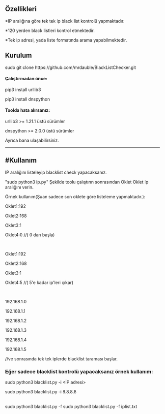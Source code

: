 <h2>Özellikleri</h2>
*IP aralığına göre tek tek ip black list kontrolü yapmaktadır.

 *120 yerden  black listleri kontrol etmektedir.
 
  *Tek ip adresi, yada liste formatında arama yapabilmektedir.
  
   <h2>Kurulum</h2>
  sudo git clone https://github.com/mrdauble/BlackListChecker.git
  
  
<h4>Çalıştırmadan önce:</h4>

 pip3 install urllib3 
 
 pip3 install dnspython
 
 
<h4>Toolda hata alırsanız:</h4>

urllib3 >= 1.21.1 üstü sürümler

dnspython >= 2.0.0 üstü sürümler

Ayrıca bana ulaşabilirsiniz.
_____________________
<h2>#Kullanım</h2>

IP aralığını listeleyip blacklist check yapacaksanız.

"sudo python3 ip.py" Şekilde toolu çalıştırın sonrasından Oklet Oklet Ip aralığını verin.

Örnek kullanım(Şuan sadece son oklete göre listeleme yapmaktadır.):

Oklet1:192

Oklet2:168

Oklet3:1

Oklet4:0 //( 0 dan başla)

<br>

Oklet1:192

Oklet2:168

Oklet3:1

Oklet4:5 //( 5'e kadar ip'leri çıkar)

<br>

192.168.1.0

192.168.1.1

192.168.1.2

192.168.1.3

192.168.1.4

192.168.1.5

//ve sonrasında tek tek iplerde blacklist taraması başlar.

<h3>Eğer sadece blacklist kontrolü yapacaksanız örnek kullanım:</h3>

sudo python3 blacklist.py -i <İP adresi>

sudo python3 blacklist.py -i 8.8.8.8

<br>
sudo python3 blacklist.py -f <ip.txt (Liste Şeklinde İp adresi kontrolü)

sudo python3 blacklist.py -f iplist.txt




